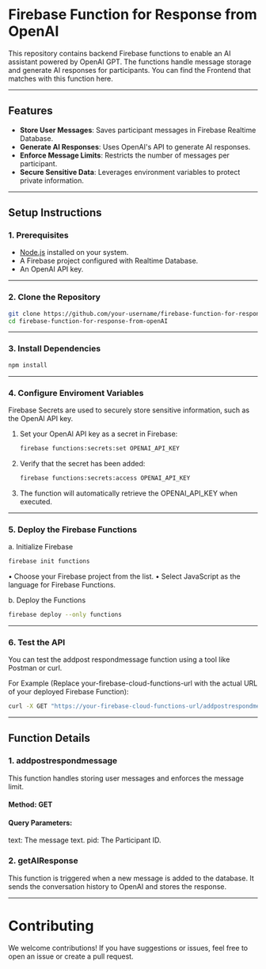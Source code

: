 # Firebase Function for Response from OpenAI

This repository contains backend Firebase functions to enable an AI assistant powered by OpenAI GPT. The functions handle message storage and generate AI responses for participants. 
You can find the Frontend that matches with this function here. 

---

## Features
- **Store User Messages**: Saves participant messages in Firebase Realtime Database.
- **Generate AI Responses**: Uses OpenAI's API to generate AI responses.
- **Enforce Message Limits**: Restricts the number of messages per participant.
- **Secure Sensitive Data**: Leverages environment variables to protect private information.

---

## Setup Instructions

### 1. Prerequisites
- [Node.js](https://nodejs.org/) installed on your system.
- A Firebase project configured with Realtime Database.
- An OpenAI API key.

---

### 2. Clone the Repository

```bash
git clone https://github.com/your-username/firebase-function-for-response-from-openAI.git
cd firebase-function-for-response-from-openAI
```
---

### 3. Install Dependencies
```bash
npm install
```

---

### 4. Configure Enviroment Variables

Firebase Secrets are used to securely store sensitive information, such as the OpenAl API key.

1. Set your OpenAl API key as a secret in Firebase:
   ```bash
   firebase functions:secrets:set OPENAI_API_KEY
   ```
2. Verify that the secret has been added:
   ```bash
   firebase functions:secrets:access OPENAI_API_KEY
   ```
3. The function will automatically retrieve the OPENAI_API_KEY when executed.

---

### 5. Deploy the Firebase Functions

a. Initialize Firebase
```bash
firebase init functions
```
• Choose your Firebase project from the list.
• Select JavaScript as the language for Firebase Functions.

b. Deploy the Functions
```bash
firebase deploy --only functions
```
---

### 6. Test the API

You can test the addpost respondmessage function using a tool like Postman or curl.

For Example (Replace your-firebase-cloud-functions-url with the actual URL of your deployed Firebase Function):
```bash
curl -X GET "https://your-firebase-cloud-functions-url/addpostrespondmessage?text=Hello&pid=participant123"

```

---

## Function Details

### 1. addpostrespondmessage

This function handles storing user messages and enforces the message limit.

#### Method: GET
#### Query Parameters:
 text: The message text.
 pid: The Participant ID.

### 2. getAIResponse

This function is triggered when a new message is added to the database. It sends the conversation history to OpenAI and stores the response.

---

# Contributing

We welcome contributions! If you have suggestions or issues, feel free to open an issue or create a pull request.
